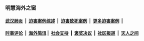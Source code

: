 
### 明慧海外之窗

####  [武汉肺炎](indexes/365.md?t=06170901) &nbsp;|&nbsp;  [迫害案例综述](indexes/328.md?t=06170901) &nbsp;|&nbsp; [迫害致死案例](indexes/277.md?t=06170901)  &nbsp;|&nbsp; [更多迫害案例](indexes/81.md?t=06170901)  &nbsp;|&nbsp; 
####  [时事评论](indexes/19.md?t=06170901) &nbsp;|&nbsp; [海外简讯](indexes/245.md?t=06170901)&nbsp;|&nbsp;  [社会支持](indexes/140.md?t=06170901) &nbsp;|&nbsp; [褒奖决议](indexes/282.md?t=06170901) &nbsp;|&nbsp; [社区报道](indexes/91.md?t=06170901)  &nbsp;|&nbsp; [天人之间](indexes/78.md?t=06170901) 

